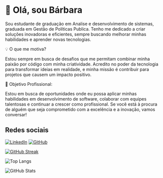 # 👋 Olá, sou Bárbara

Sou estudante de graduação em Analise e desenvolvimento de sistemas, graduada em Gestão de Políticas Publica. Tenho me dedicado a criar soluções inovadoras e eficientes, sempre buscando melhorar minhas habilidades e aprender novas tecnologias. 

💡 O que me motiva?

Estou sempre em busca de desafios que me permitam combinar minha paixão por código com minha criatividade. Acredito no poder da tecnologia para transformar ideias em realidade, e minha missão é contribuir para projetos que causem um impacto positivo.

🎯 Objetivo Profissional:

Estou em busca de oportunidades onde eu possa aplicar minhas habilidades em desenvolvimento de software, colaborar com equipes talentosas e continuar a crescer como profissional. Se você está à procura de alguém que seja comprometido com a excelência e a inovação, vamos conversar!

## Redes sociais

[![LinkedIn](https://img.shields.io/badge/LinkedIn-0077B5?style=for-the-badge&logo=linkedin&logoColor=white)](https://www.linkedin.com/in/bárbara-kelly-l-b22632132)
[![GitHub](https://img.shields.io/badge/GitHub-100000?style=for-the-badge&logo=github&logoColor=white)](https://github.com/BarbarakellyO)

[![GitHub Streak](https://streak-stats.demolab.com/?user=BarbarakellyO&theme=bear&background=000&border=30A3DC&dates=FFF)](https://git.io/streak-stats)

![Top Langs](https://github-readme-stats-git-masterrstaa-rickstaa.vercel.app/api/top-langs/?username=BarbarakellyO&layout=compact&bg_color=000&border_color=30A3DC&title_color=E94D5F&text_color=FFF)

![GitHub Stats](https://github-readme-stats.vercel.app/api?username=BarbarakellyO&theme=transparent&bg_color=000&border_color=30A3DC&show_icons=true&icon_color=30A3DC&title_color=E94D5F&text_color=FFF)
